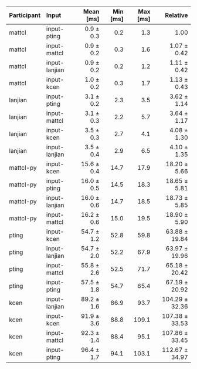 | Participant | Input | Mean [ms] | Min [ms] | Max [ms] | Relative |
|:---|:---|---:|---:|---:|---:|
| mattcl | input-pting | 0.9 ± 0.3 | 0.2 | 1.3 | 1.00 |
| mattcl | input-mattcl | 0.9 ± 0.2 | 0.3 | 1.6 | 1.07 ± 0.42 |
| mattcl | input-lanjian | 0.9 ± 0.2 | 0.2 | 1.2 | 1.11 ± 0.42 |
| mattcl | input-kcen | 1.0 ± 0.2 | 0.3 | 1.7 | 1.13 ± 0.43 |
| lanjian | input-pting | 3.1 ± 0.2 | 2.3 | 3.5 | 3.62 ± 1.14 |
| lanjian | input-mattcl | 3.1 ± 0.3 | 2.2 | 5.7 | 3.64 ± 1.17 |
| lanjian | input-kcen | 3.5 ± 0.3 | 2.7 | 4.1 | 4.08 ± 1.30 |
| lanjian | input-lanjian | 3.5 ± 0.4 | 2.9 | 6.5 | 4.10 ± 1.35 |
| mattcl-py | input-kcen | 15.6 ± 0.4 | 14.7 | 17.9 | 18.20 ± 5.66 |
| mattcl-py | input-pting | 16.0 ± 0.5 | 14.5 | 18.3 | 18.65 ± 5.81 |
| mattcl-py | input-lanjian | 16.0 ± 0.6 | 14.7 | 18.5 | 18.73 ± 5.85 |
| mattcl-py | input-mattcl | 16.2 ± 0.6 | 15.0 | 19.5 | 18.90 ± 5.90 |
| pting | input-kcen | 54.7 ± 1.2 | 52.8 | 59.8 | 63.88 ± 19.84 |
| pting | input-lanjian | 54.7 ± 2.0 | 52.2 | 67.9 | 63.97 ± 19.96 |
| pting | input-mattcl | 55.8 ± 2.6 | 52.5 | 71.7 | 65.18 ± 20.42 |
| pting | input-pting | 57.5 ± 1.8 | 54.7 | 65.4 | 67.19 ± 20.92 |
| kcen | input-lanjian | 89.2 ± 1.6 | 86.9 | 93.7 | 104.29 ± 32.36 |
| kcen | input-kcen | 91.9 ± 3.6 | 88.8 | 109.1 | 107.38 ± 33.53 |
| kcen | input-mattcl | 92.3 ± 1.4 | 88.4 | 95.1 | 107.86 ± 33.45 |
| kcen | input-pting | 96.4 ± 1.7 | 94.1 | 103.1 | 112.67 ± 34.97 |
